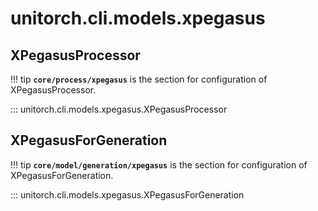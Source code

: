 # unitorch.cli.models.xpegasus

## XPegasusProcessor

!!! tip
    **`core/process/xpegasus`** is the section for configuration of XPegasusProcessor.

::: unitorch.cli.models.xpegasus.XPegasusProcessor

## XPegasusForGeneration

!!! tip
    **`core/model/generation/xpegasus`** is the section for configuration of XPegasusForGeneration.

::: unitorch.cli.models.xpegasus.XPegasusForGeneration
